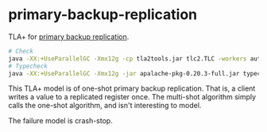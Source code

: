# primary-backup-replication

TLA+ for [primary backup replication](https://danwt.github.io/190406129916449788032140476169340981634).

```bash
# Check
java -XX:+UseParallelGC -Xmx12g -cp tla2tools.jar tlc2.TLC -workers auto spec.tla
# Typecheck
java -XX:+UseParallelGC -Xmx12g -jar apalache-pkg-0.20.3-full.jar typecheck spec.tla
```

This TLA+ model is of one-shot primary backup replication. That is, a client writes a value to a replicated register once. The multi-shot algorithm simply calls the one-shot algorithm, and isn't interesting to model.

The failure model is crash-stop.
